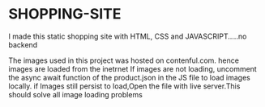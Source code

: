 # SHOPPING-SITE
I made this  static shopping site with HTML, CSS and JAVASCRIPT.....no backend

The images used in this project was hosted on contenful.com. hence images are loaded from the inetrnet
If images are not loading, uncomment the async await function of the product.json in the JS file to load images locally.
if  Images still persist to load,Open the file with live server.This should solve all image loading problems
